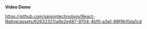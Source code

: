 **Video Demo** 

https://github.com/saigontechnology/React-Native/assets/62632321/a9e2e487-9704-4bf0-a3a1-88f9b10da1cd
